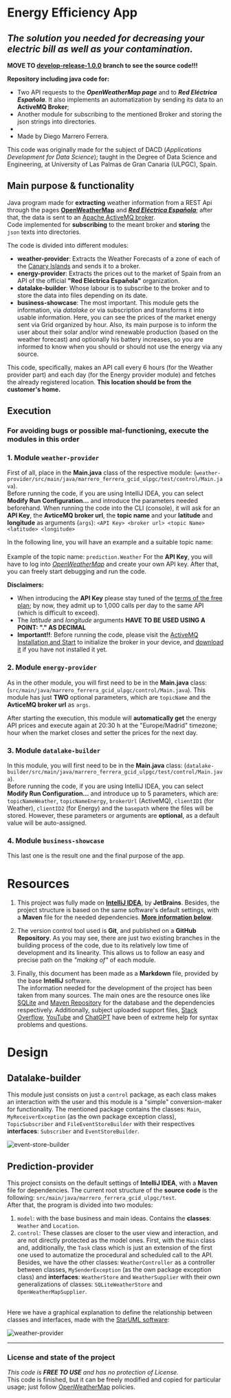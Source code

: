 # Energy Efficiency App
## _The solution you needed for **decreasing** your electric bill as well as your contamination._
**MOVE TO [develop-release-1.0.0](https://github.com/DieGodMF4/ActiveMQ-WeatherSender-Subscriber/tree/event-store) branch to see the source code!!!**

**Repository including java code for:**
- Two API requests to the **_OpenWeatherMap page_** and to **_Red Eléctrica Española_**. It also implements an automatization by sending its data to an **ActiveMQ Broker**;
- Another module for subscribing to the mentioned Broker and storing the json strings into directories. 
- 
- Made by Diego Marrero Ferrera.

This code was originally made for the subject of DACD (*Applications Development for Data Science*); taught in the Degree
of Data Science and Engineering, at University of Las Palmas de Gran Canaria (ULPGC), Spain.

## Main purpose & functionality
Java program made for **extracting** weather information from a REST Api through the pages [**OpenWeatherMap**](https://openweathermap.org) and [**_Red Eléctrica Española_**](https://www.ree.es/es/apidatos); after that, the data is sent to an [Apache ActiveMQ broker](https://activemq.apache.org/). \
Code implemented for **subscribing** to the meant broker and **storing** the `json` texts into directories. 

<a name="openweather"></a>
The code is divided into different modules:
- **weather-provider**: Extracts the Weather Forecasts of a zone of each of the [Canary Islands](https://www.google.com/url?sa=t&rct=j&q=&esrc=s&source=web&cd=&cad=rja&uact=8&ved=2ahUKEwjtn_qEvoODAxX60QIHHUJDAEMQFnoECGkQAQ&url=https%3A%2F%2Fen.wikipedia.org%2Fwiki%2FCanary_Islands&usg=AOvVaw3MsX_vfdWSCBDwprlEn4Tm&opi=89978449) and sends it to a broker.
- **energy-provider**: Extracts the prices out to the market of Spain from an API of the official **"Red Eléctrica Española"** organization.
- **datalake-builder**: Whose labour is to subscribe to the broker and to store the data into files depending on its date.
- **business-showcase**: The most important. This module gets the information, via _datalake_ or via subscription and transforms it into usable information.
Here, you can see the prices of the market energy sent via Grid organized by hour. Also, its main purpose is to inform the user about their solar and/or wind renewable production (based on the weather forecast) and optionally his battery increases, so you are informed to know when you should or should not use the energy via any source. 


This code, specifically, makes an API call every 6 hours (for the Weather provider part) and each day (for the Energy provider module) and fetches the already registered location. **This location should be from the customer's home.**

## Execution
### For avoiding bugs or possible mal-functioning, execute the modules in this order


### 1. Module `weather-provider`

First of all, place in the **Main.java** class of the respective module: (```weather-provider/src/main/java/marrero_ferrera_gcid_ulpgc/test/control/Main.java```). \
Before running the code, if you are using IntelliJ IDEA, you can select **Modify Run Configuration...** and introduce the parameters needed beforehand.
When running the code into the CLI (console), it will ask for an **API Key**, the **AvticeMQ broker url**, the **topic name** and your **latitude** and **longitude**  as arguments (`args`): `<API Key> <broker url> <topic Name> <latitude> <longitude>`

In the following line, you will have an example and a suitable topic name: \
\
Example of the topic name: ```prediction.Weather```
For the **API Key**, you will have to log into [*OpenWeatherMap*](https://openweathermap.org) and create your own API key.
After that, you can freely start debugging and run the code.


**Disclaimers:**
- When introducing the **API Key** please stay tuned of the [terms of the free plan](https://home.openweathermap.org/subscriptions); by now, they admit up to 1,000 calls per day to the same API (which is difficult to exceed).
- The _latitude_ and _longitude_ arguments **HAVE TO BE USED USING A POINT: "." AS DECIMAL**
- **Important!!**: Before running the code, please visit the [ActiveMQ Installation and Start](https://activemq.apache.org/getting-started) to initialize the broker in your device, and [download it](https://activemq.apache.org/components/classic/download/) if you have not installed it yet.

### 2. Module `energy-provider`
As in the other module, you will first need to be in the **Main.java** class: (`src/main/java/marrero_ferrera_gcid_ulpgc/control/Main.java`).
This module has just **TWO** optional parameters, which are `topicName` and the **AvticeMQ broker url** as `args`. 

After starting the execution, this module will **automatically get** the energy API prices and execute again at 20:30 h at the "Europe/Madrid" timezone; hour when the market closes and setter the prices for the next day.  

### 3. Module `datalake-builder`

In this module, you will first need to be in the **Main.java** class: (```datalake-builder/src/main/java/marrero_ferrera_gcid_ulpgc/test/control/Main.java```). \
Before running the code, if you are using IntelliJ IDEA, you can select **Modify Run Configuration...** and introduce up to 5 parameters, which are: `topicNameWeather`, `topicNameEnergy`, `brokerUrl` (ActiveMQ), `clientID1` (for Weather), `clientID2` (for Energy) and the `basepath` where the files will be stored.
However, these parameters or arguments are **optional**, as a default value will be auto-assigned.


### 4. Module `business-showcase`

This last one is the result one and the final purpose of the app.


# Resources
1. This project was fully made on **[IntelliJ IDEA](https://www.jetbrains.com/es-es/idea/)**, by **JetBrains**. Besides, the project structure is based on the same software's default
   settings, with a **Maven** file for the needed dependencies. **[More information below](#design-)**.


2. The version control tool used is **Git**, and published on a **GitHub Repository**. As you may see, there are just two existing branches in the building process of the code, due to its relatively low time of development and its linearity. This allows us to follow an easy and precise path on the _"making of"_ of each module.


3. Finally, this document has been made as a **Markdown** file, provided by the base **IntelliJ** software.   
   The information needed for the development of the project has been taken from many sources. The main ones are the resource ones like [SQLite](https://www.sqlite.org/index.html) and [Maven Repository](https://mvnrepository.com) for the database and the dependencies respectively. Additionally, subject uploaded support files, [Stack Overflow](https://www.google.com/url?sa=t&rct=j&q=&esrc=s&source=web&cd=&cad=rja&uact=8&ved=2ahUKEwia3r6cxsiCAxW5V6QEHd52AF0QFnoECA8QAQ&url=https%3A%2F%2Fstackoverflow.com%2F&usg=AOvVaw0C-i47dSU_h02E_IQoAztO&opi=89978449), [YouTube](https://www.youtube.com/) and [ChatGPT](https://chat.openai.com) have been of extreme help for syntax problems and questions.

# Design

## Datalake-builder
This module just consists on just a `control` package, as each class makes an interaction with the user and this module is a "simple" conversion-maker for functionality. The mentioned package contains the classes: `Main`, `MyReceiverException` (as the own package exception class), `TopicSubscriber` and `FileEventStoreBuilder` with their respectives **interfaces**: `Subscriber` and `EventStoreBuilder`.

![event-store-builder](https://github.com/DieGodMF4/ActiveMQ-WeatherSender-Subscriber/assets/145327666/89aa2769-e464-4b00-a3cf-ce90312e10a3)


## Prediction-provider
This project consists on the default settings of **IntelliJ IDEA**, with a **Maven** file for dependencies. The current root structure of the **source code** is the following: `src/main/java/marrero_ferrera_gcid_ulpgc/test`.  
After that, the program is divided into two modules:
1. `model`: with the base business and main ideas. Contains the **classes**: `Weather` and `Location`.
2. `control`: These classes are closer to the user view and interaction, and are not directly protected as the model ones. First, with the `Main` class and, additionally, the `Task` class which is just an extension of the first one used to automatize the procedural and scheduled call to the API. Besides, we have the other classes: `WeatherController` as a controller between classes, `MySenderException` (as the own package exception class) and **interfaces**: `WeatherStore` and `WeatherSupplier` with their own generalizations of classes: `SQLiteWeatherStore` and `OpenWeatherMapSupplier`.

\
Here we have a graphical explanation to define the relationship between classes and interfaces, made with the [StarUML software](https://staruml.io/download/):

![weather-provider](https://github.com/DieGodMF4/ActiveMQ-WeatherSender-Subscriber/assets/145327666/70711a65-ea15-46e7-a644-65adae40bd63)

---

### License and state of the project
_This code is **FREE TO USE** and has no protection of License._   
This code is finished, but it can be freely modified and copied for particular usage; just follow [OpenWeatherMap](#main-purpose--functionality) policies.
